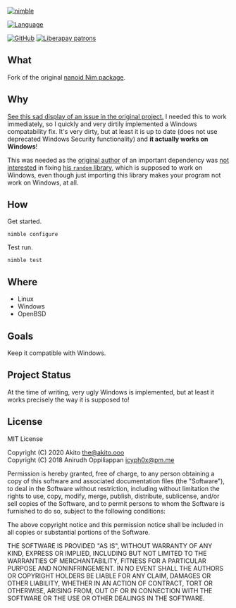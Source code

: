 [![nimble](https://raw.githubusercontent.com/yglukhov/nimble-tag/master/nimble.png)](https://nimble.directory/pkg/neoid)

[![Language](https://img.shields.io/badge/language-Nim-orange.svg?style=plastic)](https://nim-lang.org/)

[![GitHub](https://img.shields.io/github/license/theAkito/nim-neoid?style=plastic)](https://mit-license.org/)
[![Liberapay patrons](https://img.shields.io/liberapay/patrons/Akito?style=plastic)](https://liberapay.com/Akito/)

## What
Fork of the original [nanoid Nim package](https://nimble.directory/pkg/neoid).

## Why
[See this sad display of an issue in the original project.](https://github.com/icyphox/nanoid.nim/issues/1)
I needed this to work immediately, so I quickly and very dirtily implemented a Windows compatability fix. It's very dirty, but at least it is up to date (does not use deprecated Windows Security functionality) and **it actually works on Windows**!

This was needed as the [original author](https://github.com/oprypin) of an important dependency was [not interested](https://github.com/icyphox/nanoid.nim/issues/1#issuecomment-427253090) in fixing [his `random` library](https://github.com/oprypin/nim-random), which is supposed to work on Windows, even though just importing this library makes your program not work on Windows, at all.

## How
Get started.
```
nimble configure
```
Test run.
```
nimble test
```

## Where
* Linux
* Windows
* OpenBSD

## Goals
Keep it compatible with Windows.

## Project Status
At the time of writing, very ugly Windows is implemented, but at least it works precisely the way it is supposed to!

## License
MIT License

Copyright (C) 2020  Akito <the@akito.ooo>\
Copyright (C) 2018 Anirudh Oppiliappan <icyph0x@pm.me>

Permission is hereby granted, free of charge, to any person obtaining a copy
of this software and associated documentation files (the "Software"), to deal
in the Software without restriction, including without limitation the rights
to use, copy, modify, merge, publish, distribute, sublicense, and/or sell
copies of the Software, and to permit persons to whom the Software is
furnished to do so, subject to the following conditions:

The above copyright notice and this permission notice shall be included in all
copies or substantial portions of the Software.

THE SOFTWARE IS PROVIDED "AS IS", WITHOUT WARRANTY OF ANY KIND, EXPRESS OR
IMPLIED, INCLUDING BUT NOT LIMITED TO THE WARRANTIES OF MERCHANTABILITY,
FITNESS FOR A PARTICULAR PURPOSE AND NONINFRINGEMENT. IN NO EVENT SHALL THE
AUTHORS OR COPYRIGHT HOLDERS BE LIABLE FOR ANY CLAIM, DAMAGES OR OTHER
LIABILITY, WHETHER IN AN ACTION OF CONTRACT, TORT OR OTHERWISE, ARISING FROM,
OUT OF OR IN CONNECTION WITH THE SOFTWARE OR THE USE OR OTHER DEALINGS IN THE
SOFTWARE.
